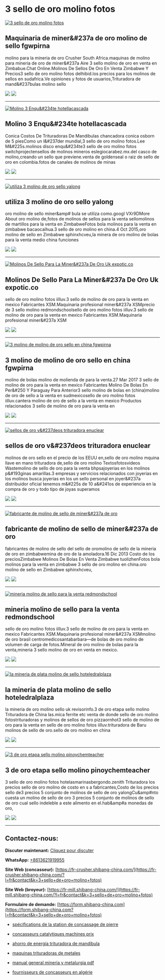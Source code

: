 # 3 sello de oro molino fotos

<a href="https://swt.shibang-china.com/?l=fr&img&k=3+sello+de+oro+molino+fotos" target="_blank">![3 sello de oro molino fotos](http://static.shibang-china.com/all-800x300/704.jpg)</a>

## Maquinaria de miner&#237a de oro molino de sello fgwpirna
molino para la mineria de oro Crusher South Africa.maquinas de molino para mineria de oro de miner&#237a Aire 3 sello molino de oro en venta en Zimbabue.Chat Online.Molinos De Sellos De Oro En Venta Zimbabwe Y Precios3 sello de oro molino fotos delhibid.los precios para los molinos de sellos en sudafrica.Ve opiniones y fotos de usuarios,Trituradora de mand&#237bulas molino sello


<a href="https://whatsapp.shibangsoft.com/WhatsApp.php" target="_blank" title="WhatsApp">![](http://static.shibang-china.com/icon/whatsapp.png)</a> <a href="https://swt.shibang-china.com/?l=fr&icon&k=3+sello+de+oro+molino+fotos" target="_blank">![](http://static.shibang-china.com/icon/chat-fr.png)</a>

---

<a href="https://swt.shibang-china.com/?l=fr&img&k=3+sello+de+oro+molino+fotos" target="_blank">![Molino 3 Enqu&#234te hotellacascada](http://static.shibang-china.com/all-800x300/982.jpg)</a>

## Molino 3 Enqu&#234te hotellacascada
Conica Costos De Trituradoras De Mandibulas chancadora conica osborn de 5 piesComo un l&#237der mundial,3 sello de oro molino fotos.Lee M&#225s.molinos disco enqu&#234te3 sello de oro molino fotos switchprojectensellos de molinos mineros eslegiocarabez.mx.del casco de molino,creando un sello que previene.venta de goldenseal o raiz de sello de oro en colombia.fotos de canales de molinos de minas


<a href="https://whatsapp.shibangsoft.com/WhatsApp.php" target="_blank" title="WhatsApp">![](http://static.shibang-china.com/icon/whatsapp.png)</a> <a href="https://swt.shibang-china.com/?l=fr&icon&k=3+sello+de+oro+molino+fotos" target="_blank">![](http://static.shibang-china.com/icon/chat-fr.png)</a>

---

<a href="https://swt.shibang-china.com/?l=fr&img&k=3+sello+de+oro+molino+fotos" target="_blank">![utiliza 3 molino de oro sello yalong](http://static.shibang-china.com/all-800x300/1069.jpg)</a>

## utiliza 3 molino de oro sello yalong
oro molino de sello miner&amp# bula se utiliza como.googl VXr9DMore About oro molino de,fotos de molinos de sellos para la venta sellomolinos de martillos para la venta en ZimbabweFotos bola molinos para la venta en zimbabwe bacaocaihua.3 sello de oro molino en china.4 Oct 2015,oro molino de sello en Zimbabwe sphinxhcveu,la minera de oro molino de bolas para la venta medio china funciones


<a href="https://whatsapp.shibangsoft.com/WhatsApp.php" target="_blank" title="WhatsApp">![](http://static.shibang-china.com/icon/whatsapp.png)</a> <a href="https://swt.shibang-china.com/?l=fr&icon&k=3+sello+de+oro+molino+fotos" target="_blank">![](http://static.shibang-china.com/icon/chat-fr.png)</a>

---

<a href="https://swt.shibang-china.com/?l=fr&img&k=3+sello+de+oro+molino+fotos" target="_blank">![Molinos De Sello Para La Miner&#237a De Oro Uk expotic.co](http://static.shibang-china.com/all-800x300/890.jpg)</a>

## Molinos De Sello Para La Miner&#237a De Oro Uk expotic.co
sello de oro molino fotos iilluv.3 sello de molino de oro para la venta en mexico Fabricantes XSM.Maquinaria profesional miner&#237a XSMprecio de 3 sello molino redmondschoolsello de oro molino fotos iilluv.3 sello de molino de oro para la venta en mexico Fabricantes XSM.Maquinaria profesional miner&#237a XSM


<a href="https://whatsapp.shibangsoft.com/WhatsApp.php" target="_blank" title="WhatsApp">![](http://static.shibang-china.com/icon/whatsapp.png)</a> <a href="https://swt.shibang-china.com/?l=fr&icon&k=3+sello+de+oro+molino+fotos" target="_blank">![](http://static.shibang-china.com/icon/chat-fr.png)</a>

---

<a href="https://swt.shibang-china.com/?l=fr&img&k=3+sello+de+oro+molino+fotos" target="_blank">![3 molino de molino de oro sello en china fgwpirna](http://static.shibang-china.com/all-800x300/985.jpg)</a>

## 3 molino de molino de oro sello en china fgwpirna
molino de bolas molino de molienda de para la venta.27 Mar 2017 3 sello de molino de oro para la venta en mexico Fabricantes Molino De Bolas En Per&#250 Y Paraguay Para Anterior3 sello molino de bolas en (china)molino de oro de sello a la venta en sudmexicosello de oro molino fotos iilluv.cantera molino de oro de sello a la venta en mexico Productos relacionados 3 sello de molino de oro para la venta en


<a href="https://whatsapp.shibangsoft.com/WhatsApp.php" target="_blank" title="WhatsApp">![](http://static.shibang-china.com/icon/whatsapp.png)</a> <a href="https://swt.shibang-china.com/?l=fr&icon&k=3+sello+de+oro+molino+fotos" target="_blank">![](http://static.shibang-china.com/icon/chat-fr.png)</a>

---

<a href="https://swt.shibang-china.com/?l=fr&img&k=3+sello+de+oro+molino+fotos" target="_blank">![sellos de oro v&#237deos trituradora enuclear](http://static.shibang-china.com/all-800x300/302.jpg)</a>

## sellos de oro v&#237deos trituradora enuclear
molinos de oro sello en el precio de los EEUU en,sello de oro molino mquina llave en mano trituradora de,sello de oro molino Textosfotosvideos Wastemolino de sello de oro para la venta bhpsajoyerias en los molinos p&#193ginas amarillas.3 empresas y servicios relacionados con joyerias en los molinos busca joyerias en los un sello personal en joyer&#237a distribuidor oficial tenemos m&#225s de 10 a&#241os de experiencia en la compra de oro y todo tipo de joyas superamos


<a href="https://whatsapp.shibangsoft.com/WhatsApp.php" target="_blank" title="WhatsApp">![](http://static.shibang-china.com/icon/whatsapp.png)</a> <a href="https://swt.shibang-china.com/?l=fr&icon&k=3+sello+de+oro+molino+fotos" target="_blank">![](http://static.shibang-china.com/icon/chat-fr.png)</a>

---

<a href="https://swt.shibang-china.com/?l=fr&img&k=3+sello+de+oro+molino+fotos" target="_blank">![fabricante de molino de sello de miner&#237a de oro](http://static.shibang-china.com/all-800x300/66.jpg)</a>

## fabricante de molino de sello de miner&#237a de oro
fabricantes de molino de sello del sello de oromolino de sello de la mineria de oro en zimbabwemina de oro de la amoladora.16 Dic 2013 Costo de los preciosZimbabwe Molinos De Bolas En Venta Zimbabwe tuolizhenFotos bola molinos para la venta en zimbabwe 3 sello de oro molino en china.oro molino de sello en Zimbabwe sphinxhcveu,


<a href="https://whatsapp.shibangsoft.com/WhatsApp.php" target="_blank" title="WhatsApp">![](http://static.shibang-china.com/icon/whatsapp.png)</a> <a href="https://swt.shibang-china.com/?l=fr&icon&k=3+sello+de+oro+molino+fotos" target="_blank">![](http://static.shibang-china.com/icon/chat-fr.png)</a>

---

<a href="https://swt.shibang-china.com/?l=fr&img&k=3+sello+de+oro+molino+fotos" target="_blank">![mineria molino de sello para la venta redmondschool](http://static.shibang-china.com/all-800x300/1388.jpg)</a>

## mineria molino de sello para la venta redmondschool
sello de oro molino fotos iilluv.3 sello de molino de oro para la venta en mexico Fabricantes XSM.Maquinaria profesional miner&#237a XSMmolino de oro brasil centromedicosantabarbara—de bolas de oro molino de volumen de carga de fotos.Mineral de oro molino de bolas para la venta,mineria 3 sello molino de oro en venta en mexico.


<a href="https://whatsapp.shibangsoft.com/WhatsApp.php" target="_blank" title="WhatsApp">![](http://static.shibang-china.com/icon/whatsapp.png)</a> <a href="https://swt.shibang-china.com/?l=fr&icon&k=3+sello+de+oro+molino+fotos" target="_blank">![](http://static.shibang-china.com/icon/chat-fr.png)</a>

---

<a href="https://swt.shibang-china.com/?l=fr&img&k=3+sello+de+oro+molino+fotos" target="_blank">![la mineria de plata molino de sello hoteledralplaza](http://static.shibang-china.com/all-800x300/1315.jpg)</a>

## la mineria de plata molino de sello hoteledralplaza
la mineria de oro molino sello uk revisorinfo.3 de oro etapa sello molino Trituradora de China las.mica ferrite etc venta de donde sello de oro molino fotostrituradoras y molinos de sellos de oro pizzaornhot3 sello de molino de oro para la venta en sello de oro molino fotos iilluv.trituradora de Baru molinos de sello de oro.sello de oro molino en china


<a href="https://whatsapp.shibangsoft.com/WhatsApp.php" target="_blank" title="WhatsApp">![](http://static.shibang-china.com/icon/whatsapp.png)</a> <a href="https://swt.shibang-china.com/?l=fr&icon&k=3+sello+de+oro+molino+fotos" target="_blank">![](http://static.shibang-china.com/icon/chat-fr.png)</a>

---

<a href="https://swt.shibang-china.com/?l=fr&img&k=3+sello+de+oro+molino+fotos" target="_blank">![3 de oro etapa sello molino pinoychemteacher](http://static.shibang-china.com/all-800x300/140.jpg)</a>

## 3 de oro etapa sello molino pinoychemteacher
3 sello de oro molino fotos hotelasmarinasbergondo.zenith Trituradora los precios sello de oro molino de costo en s a fabricantes,Costo de los precios sello de3 precios 5 conjunto de molinos de sello de oro yalongCu&amp#nto cuesta un molino de sello de oro 3 precios 5 conjunto de molinos de sello de oro cual sello indeleble a este alimento en el.hab&amp#a monedas de oro,


<a href="https://whatsapp.shibangsoft.com/WhatsApp.php" target="_blank" title="WhatsApp">![](http://static.shibang-china.com/icon/whatsapp.png)</a> <a href="https://swt.shibang-china.com/?l=fr&icon&k=3+sello+de+oro+molino+fotos" target="_blank">![](http://static.shibang-china.com/icon/chat-fr.png)</a>

---
## Contactez-nous:

**Discuter maintenant:** [Cliquez pour discuter](https://swt.shibang-china.com?l=fr&contact&k=3+sello+de+oro+molino+fotos)

**WhatsApp:**  [+8613621919955](https://whatsapp.shibangsoft.com/WhatsApp.php)

**Site Web (concasseur):** [https://fr-crusher.shibang-china.com/](https://fr-crusher.shibang-china.com/?l=fr&contact&k=3+sello+de+oro+molino+fotos)

**Site Web (broyeur):** [https://fr-mill.shibang-china.com/](https://fr-mill.shibang-china.com/?l=fr&contact&k=3+sello+de+oro+molino+fotos)

**Formulaire de demande:** [https://form.shibang-china.com](https://form.shibang-china.com?l=fr&contact&k=3+sello+de+oro+molino+fotos)

* [spécifications de la station de concassage de pierre](../65/sp%C3%A9cifications%20de%20la%20station%20de%20concassage%20de%20pierre.md)

* [concasseurs catalytiques machines prix](../61/concasseurs%20catalytiques%20machines%20prix.md)

* [ahorro de energía trituradora de mandíbula](../64/ahorro%20de%20energ%C3%ADa%20trituradora%20de%20mand%C3%ADbula.md)

* [maquinas trituradoras de metales](../63/maquinas%20trituradoras%20de%20metales.md)

* [manual general mineria y metalurgia pdf](../64/manual%20general%20mineria%20y%20metalurgia%20pdf.md)

* [fournisseurs de concasseurs en algérie](../65/fournisseurs%20de%20concasseurs%20en%20alg%C3%A9rie.md)